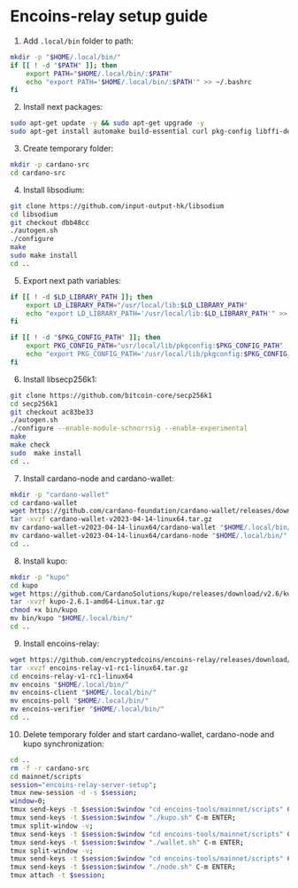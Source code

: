 # Encoins-relay setup guide

1. Add ```.local/bin``` folder to path:

```bash
mkdir -p "$HOME/.local/bin/"
if [[ ! -d "$PATH" ]]; then
    export PATH="$HOME/.local/bin/:$PATH"
    echo "export PATH='$HOME/.local/bin/:$PATH'" >> ~/.bashrc
fi
```

2. Install next packages:

```bash
sudo apt-get update -y && sudo apt-get upgrade -y
sudo apt-get install automake build-essential curl pkg-config libffi-dev libgmp-dev libssl-dev libtinfo-dev libsystemd-dev zlib1g-dev make g++ tmux git jq wget libtool autoconf libpq-dev -y
```

3. Create temporary folder:

```bash
mkdir -p cardano-src
cd cardano-src
```

4. Install libsodium:

```bash
git clone https://github.com/input-output-hk/libsodium
cd libsodium
git checkout dbb48cc
./autogen.sh
./configure
make
sudo make install
cd ..
```

5. Export next path variables:

```bash
if [[ ! -d $LD_LIBRARY_PATH ]]; then
    export LD_LIBRARY_PATH="/usr/local/lib:$LD_LIBRARY_PATH"
    echo "export LD_LIBRARY_PATH='/usr/local/lib:$LD_LIBRARY_PATH'" >> ~/.bashrc
fi

if [[ ! -d "$PKG_CONFIG_PATH" ]]; then
    export PKG_CONFIG_PATH="usr/local/lib/pkgconfig:$PKG_CONFIG_PATH"
    echo "export PKG_CONFIG_PATH='/usr/local/lib/pkgconfig:$PKG_CONFIG_PATH'" >> ~/.bashrc
fi
```

6. Install libsecp256k1:

```bash
git clone https://github.com/bitcoin-core/secp256k1
cd secp256k1
git checkout ac83be33
./autogen.sh
./configure --enable-module-schnorrsig --enable-experimental
make
make check
sudo  make install
cd ..
```

7. Install cardano-node and cardano-wallet:

```bash
mkdir -p "cardano-wallet"
cd cardano-wallet
wget https://github.com/cardano-foundation/cardano-wallet/releases/download/v2023-04-14/cardano-wallet-v2023-04-14-linux64.tar.gz
tar -xvzf cardano-wallet-v2023-04-14-linux64.tar.gz
mv cardano-wallet-v2023-04-14-linux64/cardano-wallet "$HOME/.local/bin/"
mv cardano-wallet-v2023-04-14-linux64/cardano-node "$HOME/.local/bin/"
cd ..
```

8. Install kupo:

```bash
mkdir -p "kupo"
cd kupo
wget https://github.com/CardanoSolutions/kupo/releases/download/v2.6/kupo-2.6.1-amd64-Linux.tar.gz
tar -xvzf kupo-2.6.1-amd64-Linux.tar.gz
chmod +x bin/kupo
mv bin/kupo "$HOME/.local/bin/"
cd ..
```

9. Install encoins-relay:

```bash
wget https://github.com/encryptedcoins/encoins-relay/releases/download/v1-rc2-beta/encoins
tar -xvzf encoins-relay-v1-rc1-linux64.tar.gz
cd encoins-relay-v1-rc1-linux64
mv encoins "$HOME/.local/bin/"
mv encoins-client "$HOME/.local/bin/"
mv encoins-poll "$HOME/.local/bin/"
mv encoins-verifier "$HOME/.local/bin/"
cd ..
```

10. Delete temporary folder and start cardano-wallet, cardano-node and kupo synchronization:

```bash
cd ..
rm -f -r cardano-src
cd mainnet/scripts
session="encoins-relay-server-setup";
tmux new-session -d -s $session;
window=0;
tmux send-keys -t $session:$window "cd encoins-tools/mainnet/scripts" C-m ENTER;
tmux send-keys -t $session:$window "./kupo.sh" C-m ENTER;
tmux split-window -v;
tmux send-keys -t $session:$window "cd encoins-tools/mainnet/scripts" C-m ENTER;
tmux send-keys -t $session:$window "./wallet.sh" C-m ENTER;
tmux split-window -v;
tmux send-keys -t $session:$window "cd encoins-tools/mainnet/scripts" C-m ENTER;
tmux send-keys -t $session:$window "./node.sh" C-m ENTER;
tmux attach -t $session;
```